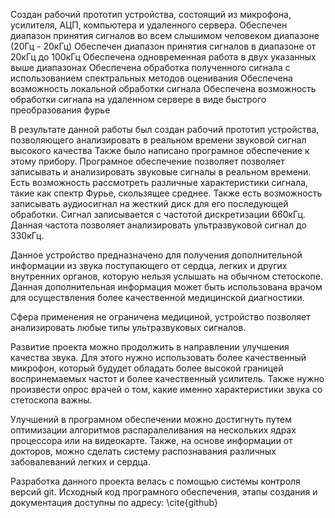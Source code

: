 Создан рабочий прототип устройства, состоящий из микрофона, усилителя, АЦП, компьютера и удаленного сервера.
Обеспечен диапазон принятия сигналов во всем слышимом человеком диапазоне (20Гц - 20кГц)
Обеспечен диапазон принятия сигналов в диапазоне от 20кГц до 100кГц
Обеспечена одновременная работа в двух указанных выше диапазонах
Обеспечена обработка полученного сигнала с использованием спектральных методов оценивания
Обеспечена возможность локальной обработки сигнала
Обеспечена возможность обработки сигнала на удаленном сервере в виде быстрого преобразования фурье

В результате данной работы был создан рабочий прототип устройства, позволяющего анализировать в реальном времени звуковой сигнал высокого качества Также было написано програмное обеспечение к этому прибору. Програмное обеспечение позволяет позволяет записывать и анализировать звуковые сигналы в реальном времени. Есть возможность рассмотреть различные характеристики сигнала, такие как спектр Фурье, скользящее среднее. Также есть возможность записывать аудиосигнал на жесткий диск для его последующей обработки. Сигнал записывается с частотой дискретизации 660кГц. Данная частота позволяет анализировать ультразвуковой сигнал до 330кГц.

Данное устройство предназначено для получения дополнительной информации из звука поступающего от сердца, легких и других внутренних органов, которую нельзя услышать на обычном стетоскопе. Данная дополнительная информация может быть использована врачом для осуществления более качественной медицинской диагностики.

Сфера применения не ограничена медициной, устройство позволяет анализировать любые типы ультразвуковых сигналов.

Развитие проекта можно продолжить в направлении улучшения качества звука. Для этого нужно использовать более качественный микрофон, который будудет обладать более высокой границей воспринемаемых частот и более качественный усилитель. Также нужно произвести опрос врачей о том, какие именно характеристики звука со стетоскопа важны.

Улучшений в програмном обеспечении можно достигнуть путем оптимизации алгоритмов распаралеливания на нескольких ядрах процессора или на видеокарте. Также, на основе информации от докторов, можно сделать систему распознавания различных забовалеваний легких и сердца.

Разработка данного проекта велась с помощью системы контроля версий git. Исходный код програмного обеспечения, этапы создания и документация доступны по адресу: \cite{github}
